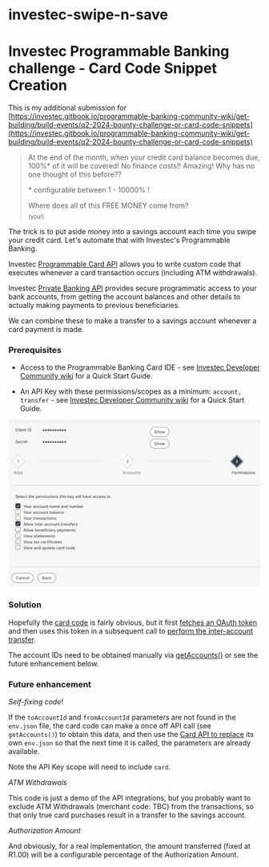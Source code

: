 # investec-swipe-n-save

# Investec Programmable Banking challenge - Card Code Snippet Creation

This is my additional submission for [https://investec.gitbook.io/programmable-banking-community-wiki/get-building/build-events/q2-2024-bounty-challenge-or-card-code-snippets](https://investec.gitbook.io/programmable-banking-community-wiki/get-building/build-events/q2-2024-bounty-challenge-or-card-code-snippets)


> At the end of the month, when your credit card balance becomes due, 100%* of it will be covered! No finance costs!! Amazing! Why has no one thought of this before??
> 
> \* configurable between 1 - 10000% !
> 
> Where does all of this FREE MONEY come from?  
> <sub>(you!)</sub>

The trick is to put aside money into a savings account each time you swipe your credit card. Let's automate that with Investec's Programmable Banking. 

Investec [Programmable Card API](https://developer.investec.com/za/api-products/documentation/SA_Card_Code) allows you to write custom code that executes whenever a card transaction occurs (including ATM withdrawals).

Investec [Private Banking API](https://developer.investec.com/za/api-products/documentation/SA_PB_Account_Information) provides secure programmatic access to your bank accounts, from getting the account balances and other details to actually making payments to previous beneficiaries. 

We can combine these to make a transfer to a savings account whenever a card payment is made.

### Prerequisites

* Access to the Programmable Banking Card IDE - see [Investec  Developer Community wiki](https://investec.gitbook.io/programmable-banking-community-wiki/get-started/card-quick-start-guide) for a Quick Start Guide.

* An API Key with these permissions/scopes as a minimum: `account, transfer` - see  [Investec  Developer Community wiki](https://investec.gitbook.io/programmable-banking-community-wiki/get-started/api-quick-start-guide) for a Quick Start Guide.

![Required API Key scopes](./images/apikey-permissions.png?raw=true)

### Solution

Hopefully the [card code](https://github.com/petersmythe/investec-swipe-n-save/blob/main/main.js) is fairly obvious, but it first [fetches an OAuth token](https://developer.investec.com/za/api-products/documentation/SA_PB_Account_Information#section/Authentication) and then uses this token in a subsequent call to [perform the inter-account transfer](https://developer.investec.com/za/api-products/documentation/SA_PB_Account_Information#operation/transferv2).  

The account IDs need to be obtained manually via [getAccounts()](https://developer.investec.com/za/api-products/documentation/SA_PB_Account_Information#operation/accounts) or see the future enhancement below.

### Future enhancement

*Self-fixing code!*

If the `toAccountId` and `fromAccountId` parameters are not found in the `env.json` file, the card code can make a once off API call (see `getAccounts()`) to obtain this data, and then use the [Card API to replace](https://developer.investec.com/za/api-products/documentation/SA_Card_Code#operation/UpdateFunctionEnvironmentVariables) its own `env.json` so that the next time it is called, the parameters are already available.

Note the API Key scope will need to include `card`.

*ATM Withdrawals*

This code is just a demo of the API integrations, but you probably want to exclude ATM Withdrawals (merchant code: TBC) from the transactions, so that only true card purchases result in a transfer to the savings account.

*Authorization Amount*

And obviously, for a real implementation, the amount transferred (fixed at R1.00) will be a configurable percentage of the Authorization Amount.
